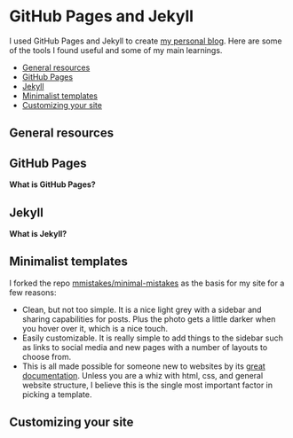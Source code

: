 # GitHub Pages and Jekyll

I used GitHub Pages and Jekyll to create [my personal blog](https://margotkurfess.github.io/). Here are some of the tools I found useful and some of my main learnings.

-	[General resources](https://github.com/margotkurfess/reference/blob/master/github-pages_jekyll.md#general-resources)
-	[GitHub Pages](https://github.com/margotkurfess/reference/blob/master/github-pages_jekyll.md#github-pages)
-	[Jekyll](https://github.com/margotkurfess/reference/blob/master/github-pages_jekyll.md#jekyll)
-	[Minimalist templates](https://github.com/margotkurfess/reference/blob/master/github-pages_jekyll.md#minimalist-templates)
-	[Customizing your site](https://github.com/margotkurfess/reference/blob/master/github-pages_jekyll.md#customizing-your-site)

## General resources


## GitHub Pages

**What is GitHub Pages?**

## Jekyll

**What is Jekyll?**

## Minimalist templates

I forked the repo [mmistakes/minimal-mistakes](https://github.com/mmistakes/minimal-mistakes) as the basis for my site for a few reasons:

-	Clean, but not too simple. It is a nice light grey with a sidebar and sharing capabilities for posts. Plus the photo gets a little darker when you hover over it, which is a nice touch.
-	Easily customizable. It is really simple to add things to the sidebar such as links to social media and new pages with a number of layouts to choose from.
-	This is all made possible for someone new to websites by its [great documentation](https://mmistakes.github.io/minimal-mistakes/). Unless you are a whiz with html, css, and general website structure, I believe this is the single most important factor in picking a template.


## Customizing your site
